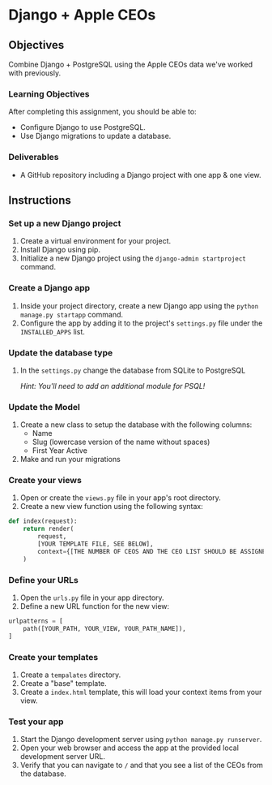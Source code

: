 # Django + Apple CEOs

## Objectives

Combine Django + PostgreSQL using the Apple CEOs data we've worked with previously.

### Learning Objectives

After completing this assignment, you should be able to:

- Configure Django to use PostgreSQL.
- Use Django migrations to update a database.

### Deliverables

- A GitHub repository including a Django project with one app & one view.

## Instructions

### Set up a new Django project

1. Create a virtual environment for your project.
2. Install Django using pip.
3. Initialize a new Django project using the `django-admin startproject` command.

### Create a Django app

1. Inside your project directory, create a new Django app using the `python manage.py startapp` command.
2. Configure the app by adding it to the project's `settings.py` file under the `INSTALLED_APPS` list.

### Update the database type

1. In the `settings.py` change the database from SQLite to PostgreSQL

    _Hint: You'll need to add an additional module for PSQL!_

### Update the Model

1. Create a new class to setup the database with the following columns:
    - Name
    - Slug (lowercase version of the name without spaces)
    - First Year Active
2. Make and run your migrations

### Create your views

1. Open or create the `views.py` file in your app's root directory.
2. Create a new view function using the following syntax:

```python
def index(request):
    return render(
        request,
        [YOUR TEMPLATE FILE, SEE BELOW],
        context={[THE NUMBER OF CEOS AND THE CEO LIST SHOULD BE ASSIGNED TO VARIABLES HERE]},
    )
```

### Define your URLs

1. Open the `urls.py` file in your app directory.
2. Define a new URL function for the new view:

```python
urlpatterns = [
    path([YOUR_PATH, YOUR_VIEW, YOUR_PATH_NAME]),
]
```

### Create your templates

1. Create a `tempalates` directory.
2. Create a "base" template.
3. Create a `index.html` template, this will load your context items from your view.

### Test your app

1. Start the Django development server using `python manage.py runserver`.
2. Open your web browser and access the app at the provided local development server URL.
3. Verify that you can navigate to `/` and that you see a list of the CEOs from the database.
